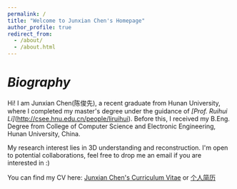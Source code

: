 ```yaml
---
permalink: /
title: "Welcome to Junxian Chen's Homepage"
author_profile: true
redirect_from: 
  - /about/
  - /about.html
---
```

*Biography*
======
Hi! I am Junxian Chen(陈俊先), a recent graduate from Hunan University, where I completed my master's degree under the guidance of *[Prof. Ruihui Li]*(http://csee.hnu.edu.cn/people/liruihui). Before this, I received my B.Eng. Degree from College of Computer Science and Electronic Engineering, Hunan University, China.

My research interest lies in 3D understanding and reconstruction. I'm open to potential collaborations, feel free to drop me an email if you are interested in :)

You can find my CV here: [Junxian Chen's Curriculum Vitae](PHD-application-Junxian-Chen-cv.pdf) or [个人简历](../assets/cjx-cv-chinese.pdf)
